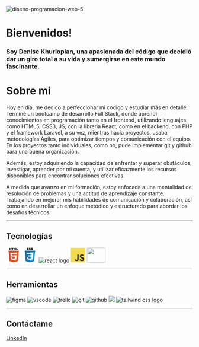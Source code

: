 ![diseno-programacion-web-5](https://github.com/dkhurlop/dkhurlop/assets/129850727/51078b7d-97bf-464e-b34c-bec4ef0fcef2)
<h1>Bienvenidos!</h1>
<h3>Soy Denise Khurlopian, una apasionada del código que decidió dar un giro total a su vida y sumergirse en este mundo fascinante.</h3>

# Sobre mi
Hoy en día, me dedico a perfeccionar mi codigo y estudiar más en detalle. Terminé un bootcamp de desarrollo Full Stack, donde aprendí conocimientos en programación tanto en el frontend, utilizando lenguajes como HTML5, CSS3, JS, con la libreria React, como en el backend, con PHP y el framework Laravel, a su vez, mientras hacia proyectos, usaba metodologías Ágiles, para optimizar tiempos y comunicación con el equipo. En los proyectos tanto individuales, como no, pude implementar git y github para una buena organización. 

Además, estoy adquiriendo la capacidad de enfrentar y superar obstáculos, investigar, aprender por mi cuenta, y utilizar eficazmente los recursos disponibles para encontrar soluciones efectivas.

A medida que avanzo en mi formación, estoy enfocada a una mentalidad de resolución de problemas y una actitud de aprendizaje constante. Trabajando en mejorar mis habilidades de comunicación y colaboración, así como en desarrollar un enfoque metódico y estructurado para abordar los desafíos técnicos.

---

## Tecnologías
 <div>
  <div> <img src="https://raw.githubusercontent.com/devicons/devicon/master/icons/html5/html5-original-wordmark.svg" alt="html5" width="40" height="40"/>
<img src="https://raw.githubusercontent.com/devicons/devicon/master/icons/css3/css3-original-wordmark.svg" alt="css3" width="40" height="40"/>
 <img src="https://www.vectorlogo.zone/logos/reactjs/reactjs-ar21.svg" alt="react logo" margin="0" width="80" height="40"/>
  <img src="https://raw.githubusercontent.com/devicons/devicon/master/icons/javascript/javascript-original.svg" alt="javascript logo" width="40" height="40"/> 
   <img src="https://upload.wikimedia.org/wikipedia/commons/thumb/2/27/PHP-logo.svg/1200px-PHP-logo.svg.png" width="50" height="40"/> 
 <div>      

---

## Herramientas

<div>
<img src="https://www.vectorlogo.zone/logos/figma/figma-icon.svg" alt="figma" width="40" height="40"/>
<img src="https://w7.pngwing.com/pngs/512/824/png-transparent-visual-studio-code-hd-logo-thumbnail.png" alt="vscode" width="40" heigth="40"/>
<img src="https://w7.pngwing.com/pngs/115/721/png-transparent-trello-social-icons-icon.png" alt="trello" width="40" heigth="40"/>
<img src="https://www.vectorlogo.zone/logos/git-scm/git-scm-icon.svg" alt="git" width="40" height="40"/>
<img src="https://cdn-icons-png.flaticon.com/512/25/25231.png" alt="github" width="40" heigth="40"/> 
<img src="https://github.com/dkhurlop/dkhurlop/assets/129850727/61c010a5-c13e-45be-b7d1-dde263bddbed alt="github" width="50" heigth="50"/> 
  <img src="https://upload.wikimedia.org/wikipedia/commons/9/95/Tailwind_CSS_logo.svg" alt="tailwind css logo" width="80" height="30"/>
</div>

---

## Contáctame 

[LinkedIn](https://www.linkedin.com/in/denisekhurlopian/)

